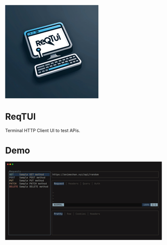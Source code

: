 <img src="./extra/logo.jpg" height="300" />

# ReqTUI

Terminal HTTP Client UI to test APis.

# Demo

![demo](./extra/examples/editor.gif)
